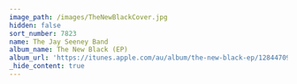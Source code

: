 ```yaml
---
image_path: /images/TheNewBlackCover.jpg
hidden: false
sort_number: 7823
name: The Jay Seeney Band
album_name: The New Black (EP)
album_url: 'https://itunes.apple.com/au/album/the-new-black-ep/1284470989'
_hide_content: true
---
```


